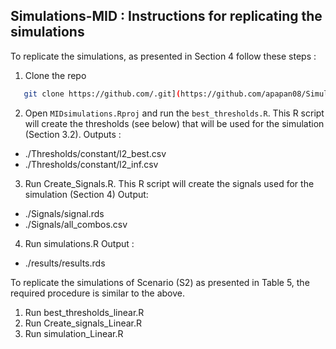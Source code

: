 ## Simulations-MID : Instructions for replicating the simulations 
To replicate the simulations, as presented in Section 4 follow these steps : 
1. Clone the repo 
```sh
   git clone https://github.com/.git](https://github.com/apapan08/Simulations-MID.git
   ```
2. Open `MIDsimulations.Rproj` and run the `best_thresholds.R`. This R script will create the thresholds (see below) that will be used for the simulation (Section 3.2). 
Outputs : 
* ./Thresholds/constant/l2_best.csv
* ./Thresholds/constant/l2_inf.csv

3. Run Create_Signals.R. This R script will create the signals used for the simulation (Section 4)
Output: 
* ./Signals/signal.rds
* ./Signals/all_combos.csv

4. Run simulations.R 
Output : 
* ./results/results.rds

To replicate the simulations of Scenario (S2) as presented in Table 5, the required procedure is similar to the above. 
1. Run best_thresholds_linear.R
2. Run Create_signals_Linear.R
3. Run simulation_Linear.R


